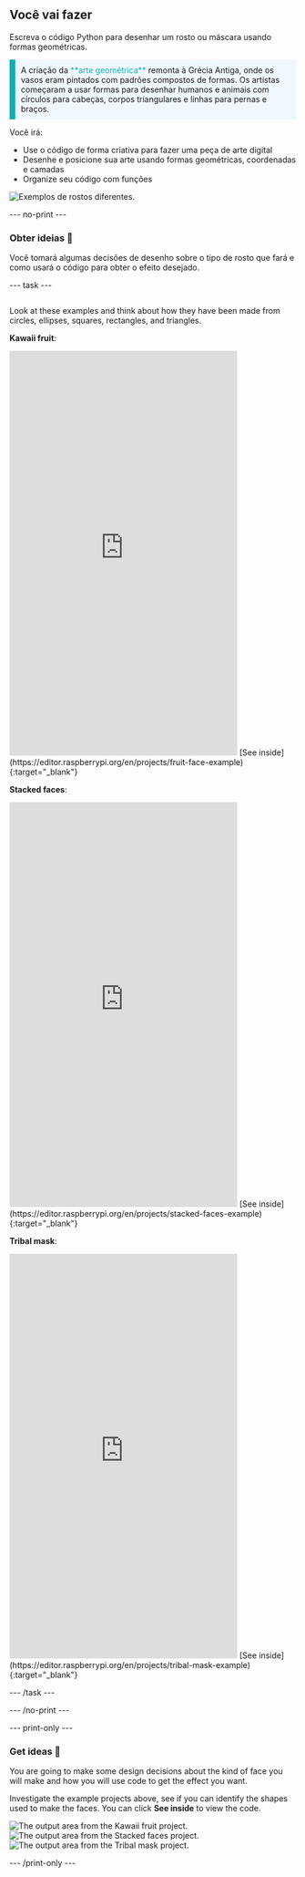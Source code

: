 ## Você vai fazer

Escreva o código Python para desenhar um rosto ou máscara usando formas geométricas.

<p style="border-left: solid; border-width:10px; border-color: #0faeb0; background-color: aliceblue; padding: 10px;">
A criação da <span style="color: #0faeb0">**arte geométrica**</span> remonta à Grécia Antiga, onde os vasos eram pintados com padrões compostos de formas. Os artistas começaram a usar formas para desenhar humanos e animais com círculos para cabeças, corpos triangulares e linhas para pernas e braços.
</p>

Você irá:

+ Use o código de forma criativa para fazer uma peça de arte digital
+ Desenhe e posicione sua arte usando formas geométricas, coordenadas e camadas
+ Organize seu código com funções

![Exemplos de rostos diferentes.](images/strip.png)

--- no-print ---

### Obter ideias 💭

Você tomará algumas decisões de desenho sobre o tipo de rosto que fará e como usará o código para obter o efeito desejado.

--- task ---
<div style="display: flex; flex-wrap: wrap">
<div style="flex-basis: 175px; flex-grow: 1">

Look at these examples and think about how they have been made from circles, ellipses, squares, rectangles, and triangles.

**Kawaii fruit**:
<iframe src="https://editor.raspberrypi.org/en/embed/viewer/fruit-face-example" width="400" height="710" frameborder="0" marginwidth="0" marginheight="0" allowfullscreen>
</iframe> [See inside](https://editor.raspberrypi.org/en/projects/fruit-face-example){:target="_blank"}

**Stacked faces**:
<iframe src="https://editor.raspberrypi.org/en/embed/viewer/stacked-faces-example" width="400" height="710" frameborder="0" marginwidth="0" marginheight="0" allowfullscreen>
</iframe> [See inside](https://editor.raspberrypi.org/en/projects/stacked-faces-example){:target="_blank"}

**Tribal mask**:
<iframe src="https://editor.raspberrypi.org/en/embed/viewer/tribal-mask-example" width="400" height="710" frameborder="0" marginwidth="0" marginheight="0" allowfullscreen>
</iframe> [See inside](https://editor.raspberrypi.org/en/projects/tribal-mask-example){:target="_blank"}

--- /task ---

--- /no-print ---

--- print-only ---

### Get ideas 💭

You are going to make some design decisions about the kind of face you will make and how you will use code to get the effect you want.

Investigate the example projects above, see if you can identify the shapes used to make the faces. You can click **See inside** to view the code.

![The output area from the Kawaii fruit project.](images/smile.png) ![The output area from the Stacked faces project.](images/stacked.png) ![The output area from the Tribal mask project.](images/tribal.png)

--- /print-only ---

